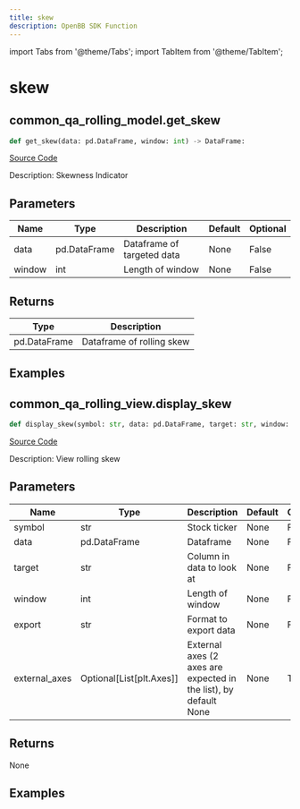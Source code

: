 ```yaml
---
title: skew
description: OpenBB SDK Function
---
```


import Tabs from '@theme/Tabs';
import TabItem from '@theme/TabItem';

# skew

<Tabs>
<TabItem value="model" label="Model" default>

## common_qa_rolling_model.get_skew

```python title='openbb_terminal/common/quantitative_analysis/rolling_model.py'
def get_skew(data: pd.DataFrame, window: int) -> DataFrame:
```
[Source Code](https://github.com/OpenBB-finance/OpenBBTerminal/tree/main/openbb_terminal/common/quantitative_analysis/rolling_model.py#L106)

Description: Skewness Indicator

## Parameters

| Name | Type | Description | Default | Optional |
| ---- | ---- | ----------- | ------- | -------- |
| data | pd.DataFrame | Dataframe of targeted data | None | False |
| window | int | Length of window | None | False |

## Returns

| Type | Description |
| ---- | ----------- |
| pd.DataFrame | Dataframe of rolling skew |

## Examples



</TabItem>
<TabItem value="view" label="View">

## common_qa_rolling_view.display_skew

```python title='openbb_terminal/common/quantitative_analysis/rolling_view.py'
def display_skew(symbol: str, data: pd.DataFrame, target: str, window: int, export: str, external_axes: Union[List[matplotlib.axes._axes.Axes], NoneType]) -> None:
```
[Source Code](https://github.com/OpenBB-finance/OpenBBTerminal/tree/main/openbb_terminal/common/quantitative_analysis/rolling_view.py#L342)

Description: View rolling skew

## Parameters

| Name | Type | Description | Default | Optional |
| ---- | ---- | ----------- | ------- | -------- |
| symbol | str | Stock ticker | None | False |
| data | pd.DataFrame | Dataframe | None | False |
| target | str | Column in data to look at | None | False |
| window | int | Length of window | None | False |
| export | str | Format to export data | None | False |
| external_axes | Optional[List[plt.Axes]] | External axes (2 axes are expected in the list), by default None | None | True |

## Returns

None

## Examples



</TabItem>
</Tabs>